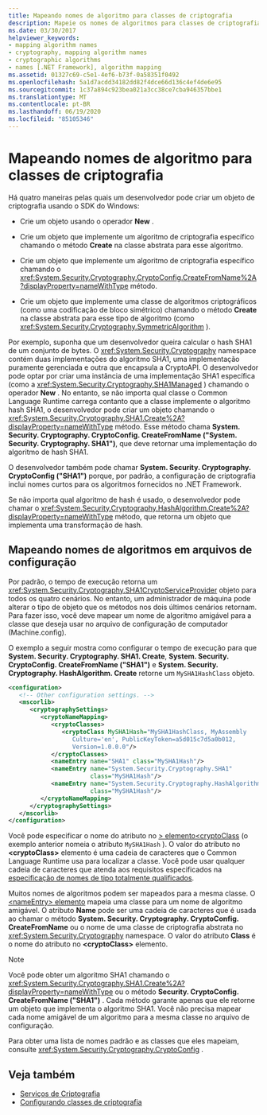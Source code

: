 ```yaml
---
title: Mapeando nomes de algoritmo para classes de criptografia
description: Mapeie os nomes de algoritmos para classes de criptografia no .NET. Um desenvolvedor tem quatro opções para criar um objeto de criptografia.
ms.date: 03/30/2017
helpviewer_keywords:
- mapping algorithm names
- cryptography, mapping algorithm names
- cryptographic algorithms
- names [.NET Framework], algorithm mapping
ms.assetid: 01327c69-c5e1-4ef6-b73f-0a58351f0492
ms.openlocfilehash: 5a1d7acdd34182dd82f4dce66d136c4ef4de6e95
ms.sourcegitcommit: 1c37a894c923bea021a3cc38ce7cba946357bbe1
ms.translationtype: MT
ms.contentlocale: pt-BR
ms.lasthandoff: 06/19/2020
ms.locfileid: "85105346"
---
```

# <a name="mapping-algorithm-names-to-cryptography-classes"></a>Mapeando nomes de algoritmo para classes de criptografia
Há quatro maneiras pelas quais um desenvolvedor pode criar um objeto de criptografia usando o SDK do Windows:  
  
- Crie um objeto usando o operador **New** .  
  
- Crie um objeto que implemente um algoritmo de criptografia específico chamando o método **Create** na classe abstrata para esse algoritmo.  
  
- Crie um objeto que implemente um algoritmo de criptografia específico chamando o <xref:System.Security.Cryptography.CryptoConfig.CreateFromName%2A?displayProperty=nameWithType> método.  
  
- Crie um objeto que implemente uma classe de algoritmos criptográficos (como uma codificação de bloco simétrico) chamando o método **Create** na classe abstrata para esse tipo de algoritmo (como <xref:System.Security.Cryptography.SymmetricAlgorithm> ).  
  
 Por exemplo, suponha que um desenvolvedor queira calcular o hash SHA1 de um conjunto de bytes. O <xref:System.Security.Cryptography> namespace contém duas implementações do algoritmo SHA1, uma implementação puramente gerenciada e outra que encapsula a CryptoAPI. O desenvolvedor pode optar por criar uma instância de uma implementação SHA1 específica (como a <xref:System.Security.Cryptography.SHA1Managed> ) chamando o operador **New** . No entanto, se não importa qual classe o Common Language Runtime carrega contanto que a classe implemente o algoritmo hash SHA1, o desenvolvedor pode criar um objeto chamando o <xref:System.Security.Cryptography.SHA1.Create%2A?displayProperty=nameWithType> método. Esse método chama **System. Security. Cryptography. CryptoConfig. CreateFromName ("System. Security. Cryptography. SHA1")**, que deve retornar uma implementação do algoritmo de hash SHA1.  
  
 O desenvolvedor também pode chamar **System. Security. Cryptography. CryptoConfig ("SHA1")** porque, por padrão, a configuração de criptografia inclui nomes curtos para os algoritmos fornecidos no .NET Framework.  
  
 Se não importa qual algoritmo de hash é usado, o desenvolvedor pode chamar o <xref:System.Security.Cryptography.HashAlgorithm.Create%2A?displayProperty=nameWithType> método, que retorna um objeto que implementa uma transformação de hash.  
  
## <a name="mapping-algorithm-names-in-configuration-files"></a>Mapeando nomes de algoritmos em arquivos de configuração  
 Por padrão, o tempo de execução retorna um <xref:System.Security.Cryptography.SHA1CryptoServiceProvider> objeto para todos os quatro cenários. No entanto, um administrador de máquina pode alterar o tipo de objeto que os métodos nos dois últimos cenários retornam. Para fazer isso, você deve mapear um nome de algoritmo amigável para a classe que deseja usar no arquivo de configuração de computador (Machine.config).  
  
 O exemplo a seguir mostra como configurar o tempo de execução para que **System. Security. Cryptography. SHA1. Create**, **System. Security. CryptoConfig. CreateFromName ("SHA1")** e **System. Security. Cryptography. HashAlgorithm. Create** retorne um `MySHA1HashClass` objeto.  
  
```xml  
<configuration>  
   <!-- Other configuration settings. -->  
   <mscorlib>  
      <cryptographySettings>  
         <cryptoNameMapping>  
            <cryptoClasses>  
               <cryptoClass MySHA1Hash="MySHA1HashClass, MyAssembly  
                  Culture='en', PublicKeyToken=a5d015c7d5a0b012,  
                  Version=1.0.0.0"/>  
            </cryptoClasses>  
            <nameEntry name="SHA1" class="MySHA1Hash"/>  
            <nameEntry name="System.Security.Cryptography.SHA1"  
                       class="MySHA1Hash"/>  
            <nameEntry name="System.Security.Cryptography.HashAlgorithm"  
                       class="MySHA1Hash"/>  
         </cryptoNameMapping>  
      </cryptographySettings>  
   </mscorlib>  
</configuration>  
```  
  
 Você pode especificar o nome do atributo no [ \> elemento<cryptoClass](./file-schema/cryptography/cryptoclass-element.md) (o exemplo anterior nomeia o atributo `MySHA1Hash` ). O valor do atributo no **\<cryptoClass>** elemento é uma cadeia de caracteres que o Common Language Runtime usa para localizar a classe. Você pode usar qualquer cadeia de caracteres que atenda aos requisitos especificados na [especificação de nomes de tipo totalmente qualificados](../reflection-and-codedom/specifying-fully-qualified-type-names.md).  
  
 Muitos nomes de algoritmos podem ser mapeados para a mesma classe. O [ \<nameEntry> elemento](./file-schema/cryptography/nameentry-element.md) mapeia uma classe para um nome de algoritmo amigável. O atributo **Name** pode ser uma cadeia de caracteres que é usada ao chamar o método **System. Security. Cryptography. CryptoConfig. CreateFromName** ou o nome de uma classe de criptografia abstrata no <xref:System.Security.Cryptography> namespace. O valor do atributo **Class** é o nome do atributo no **\<cryptoClass>** elemento.  
  
> [!NOTE]
> Você pode obter um algoritmo SHA1 chamando o <xref:System.Security.Cryptography.SHA1.Create%2A?displayProperty=nameWithType> ou o método **Security. CryptoConfig. CreateFromName ("SHA1")** . Cada método garante apenas que ele retorne um objeto que implementa o algoritmo SHA1. Você não precisa mapear cada nome amigável de um algoritmo para a mesma classe no arquivo de configuração.  
  
 Para obter uma lista de nomes padrão e as classes que eles mapeiam, consulte <xref:System.Security.Cryptography.CryptoConfig> .  
  
## <a name="see-also"></a>Veja também

- [Serviços de Criptografia](../../standard/security/cryptographic-services.md)
- [Configurando classes de criptografia](configure-cryptography-classes.md)
